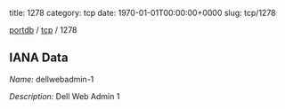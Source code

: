 title: 1278
category: tcp
date: 1970-01-01T00:00:00+0000
slug: tcp/1278

[portdb](/) / [tcp](/category/tcp.html) / 1278


## IANA Data

_Name:_ dellwebadmin-1

_Description:_ Dell Web Admin 1

